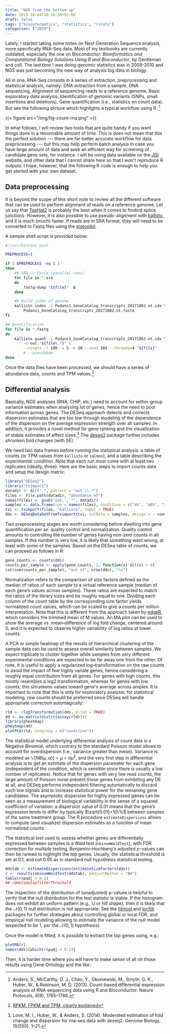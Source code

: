 ```yaml
---
title: "NGS from the bottom up"
date: 2019-10-04T16:26:58+02:00
draft: false
tags: ["bioinformatics", "statistics", "rstats"]
categories: ["2019"]
---
```


Lately, I started taking some notes on Next Generation Sequence analysis, more specifically RNA-Seq data. Most of my textbooks are currently outdated, especially the one on Bioconductor: _Bioinformatics and Computational Biology Solutions Using R and Bioconductor_, by Gentleman and coll. The last time I was doing genomic statistics was in 2009-2010 and NGS was just becoming the new way of analysis big data in biology.

All in one, RNA-Seq consists in a series of extraction, preprocessing and statistical analysis, namely: DNA extraction from a sample, DNA sequencing, Alignment of sequencing reads to a reference genome, Basic exploratory data analysis, Identification of genomic variants (SNPs, small insertions and deletions), Gene quantification (i.e., statistics on count data). But see the following picture which highlights a typical workflow using R :[^1]

{{< figure src="/img/fig-count-rna.png" >}}

In what follows, I will review two tools that are quite handy if you want things done in a resonnable amount of time. This is does not mean that this the perfect solution --- there are far better accurate workflow for data preprocessing --- but this may help perform batch analysis in case you have large amount of data and seek an efficient way for screening of candidate gene sets, for instance. I will be using data available on the [JGI](https://jgi.doe.gov) website, and other data that I cannot share here so that I won't reproduce R outputs. I hope, however, that the following R code is enough to help you get started with your own dataset.

## Data preprocessing

It is beyond the scope of this short note to review all the different software that can be used to perform alignment of reads on a reference genome. Let us say that [TopHat2](https://ccb.jhu.edu/software/tophat/index.shtml) is probably the best when it comes to findind splice junctions. However, it is also possible to use pseudo-alignment with [kallisto](https://pachterlab.github.io/kallisto/about.html), and it is much (much) faster. If reads are in SRA format, they will need to be converted to Fastq files using the [sratoolkit](https://www.ncbi.nlm.nih.gov/sra/docs/toolkitsoft/).

A sample shell script is provided below:

```bash
#!/usr/bin/env bash

PREPROCESS=1

if [ $PREPROCESS -eq 1 ]
then
    ## SRA -> Fasta (parallel runs)
    for file in *.sra
    do
        fastq-dump "${file}"  &
    done

    ## Build index of genome
    kallisto index -i Podans1_GeneCatalog_transcripts_20171002.nt.idx \
        Podans1_GeneCatalog_transcripts_20171002.nt.fasta
fi

## Quantification
for file in *.fastq
do
    kallisto quant -i Podans1_GeneCatalog_transcripts_20171002.nt.idx \
        -o out."${file%.*}" \
        --single -l 100 -s 5 -b 20 --seed 101 --threads=4 "${file}"
        # --pseudobam
done
```

Once the data files have been processed, we should have a series of abundance data, counts and TPM values.[^2]

## Differential analysis

Basically, NGS analyses (RNA, CHIP, etc.) need to account for within-group variance estimates when analysing lot of genes, hence the need to pool information across genes. The DESeq approach detects and corrects dispersion estimates that are too low through modeling of the dependence of the dispersion on the average expression strength over all samples. In addition, it provides a novel method for gene ranking and the visualization of stable estimates of effect sizes.[^3] The [deseq2](https://bioconductor.org/packages/release/bioc/html/DESeq2.html) package further includes shrunken fold changes (with SE).

We need two data frames before running the statistical analysis: a table of counts (or TPM values from `kallisto` or `salmon`), and a table describing the experimental condition. Note that each run must come with at least two replicates (ideally, three). Here are the basic steps to import counts data and setup the design matrix:

```r
library("DESeq2")
library("tximport")
datadir <- dir(".", pattern = "out.\\.*")
files <- file.path(datadir, "abundance.h5")
names(files) <- gsub("out.", "", datadir)
samples <- data.frame(run = names(files), condition = c("4h", "48h", "24h"))
txi <- tximport(files, "kallisto", txOut = TRUE)
dds <- DESeqDataSetFromTximport(txi, colData = samples, design = ~ condition)
```

Two preprocessing stages are worth considering before dwelling into gene quantification _per se_: quality control and normalization. Quality control amounts to controlling the number of genes having non-zero counts in all samples. If this number is very low, it is likely that something went wrong, at least with some of the samples. Based on the DESeq table of counts, we can proceed as follows in R:

```r
gene_counts <- counts(dds)
counts_per_sample <- apply(gene_counts, 1, function(x) all(x) > 0)
cat(sum(counts_per_sample), "out of", nrow(dds), "\n")
```

Normalization refers to the comparison of size factors defined as the median of ratios of each sample to a virtual reference sample (median of each gene’s values across samples). Those ratios are expected to match the ratios of the library sizes and be roughly equal to one. Dividing each column of the count table by the corresponding size factor yields normalized count values, which can be scaled to give a counts per million interpretation. Note that this is different from the approach taken by [edgeR](https://bioconductor.org/packages/release/bioc/html/edgeR.html), which considers the trimmed mean of M values. An MA plot can be used to show the average vs. mean–difference of log fold change, centered around 0, and it is expected to observe higher variability of log ratios at lower counts.

A PCA or simple heatmap of the results of hierarchical clustering of the sample data can be used to assess overall similarity between samples. We expect triplicate to cluster together while samples from very different experimental conditions are expected to be far away one from the other. Of note, it is useful to apply a regularized log–transformation on the raw counts to avoid the impact of few highly variale genes, hence considering a roughly equal contribution from all genes. For genes with high counts, this mostly resembles a log2 transformation, whereas for genes with low counts, this shrunkens values toward gene's average across amples. It is important to note that this is only for exploratory analysis; for statistical modeling, raw counts should be preferred since DESeq will handle appropriate correction automagically:

```r
rld <- rlogTransformation(dds, blind = TRUE)
dd <- as.matrix(dist(t(assay(rld))))
library(pheatmap)
pheatmap(dd)
plotPCA(rld, intgroup = c("condition"))
```

The statistical model underlying differential analysis of count data is a Negative Binomial, which contrary to the standard Poisson model allows to account for overdispersion (i.e., variance greater than mean). Variance is modeled as $\mathbb{V}[NB(\mu, \alpha)]=\mu+\alpha\mu^2$, and the very first step in differential analysis is to get an estimate of the dispersion parameter for each gene (independent of the condition, which is sensible since there is usually a low number of replicates). Notice that for genes with very low read counts, the large amount of Poisson noise prevent those genes from exhibiting any DE at all, and DESeq performs independent filtering automatically to discard such low signals and to increase statistical power for the remaining gene candidates. The asymptotic dispersion for highly expressed genes can be seen as a measurement of biological variability in the sense of a squared coefficient of variation: a dispersion value of 0.01 means that the gene’s expression tends to differ by typically $\sqrt{0.01}=10\%$ between samples of the same treatment group. The R procedure `estimateDispersions` allows to compute (and visualize) dispersion estimates as a function of mean normalized counts.

The statistical test used to assess whether genes are differentially expressed between samples is a Wald test (`nbinomWaldTest`), with FDR correction for multiple testing. Benjamini–Hochberg's adjusted p-values can then be ranked to highlight the top genes. Usually, the statistical threshold is set at 0.1, and not 0.05 as in standard null hypothesis statistical testing.

```r
ddstab <- estimateDispersions(estimateSizeFactors(dds))
r <- results(nbinomWaldTest(ddstab), pAdjustMethod = "BH")
table(r$padj < 0.1)
## r@metadata$filterThreshold
```

The inspection of the distribution of (unadjusted) p-values is helpful to verify that the null distribution for the test statistic is viable. If the histogram does not exhibit an uniform pattern (e.g., U or hill shape), then it is likely that the $\mathcal{N}(0,1)$ null distribution is not appropriate. See the [fdrtool](http://cran.fhcrc.org/web/packages/fdrtool/index.html) and [locfdr](http://cran.fhcrc.org/web/packages/locfdr/index.html) packages for further strategies about controlling global or local FDR, and empirical null modeling allowing to estimate the variance of the null model (expected to be 1, per the $\mathcal{N}(0,1)$ hypothesis).

Once the model is fitted, it is possible to extract the top genes using, e.g.:

```r
plotMA(r)
names(dds)[which(r$padj < 0.1)]
```

Then, it is harder time where you will have to make sense of all oh those results using Gene Ontology and the like.

[^1]: Anders, S., McCarthy, D. J., Chen, Y., Okoniewski, M., Smyth, G. K., Huber, W., & Robinson, M. D. (2013). Count-based differential expression analysis of RNA sequencing data using R and Bioconductor. Nature Protocols, 8(9), 1765–1786.
[^2]: [RPKM, FPKM and TPM, clearly explained](https://www.rna-seqblog.com/rpkm-fpkm-and-tpm-clearly-explained/)
[^3]: Love, M. I., Huber, W., & Anders, S. (2014). Moderated estimation of fold change and dispersion for rna-seq data with deseq2. Genome Biology, 15(550), 1–21.
